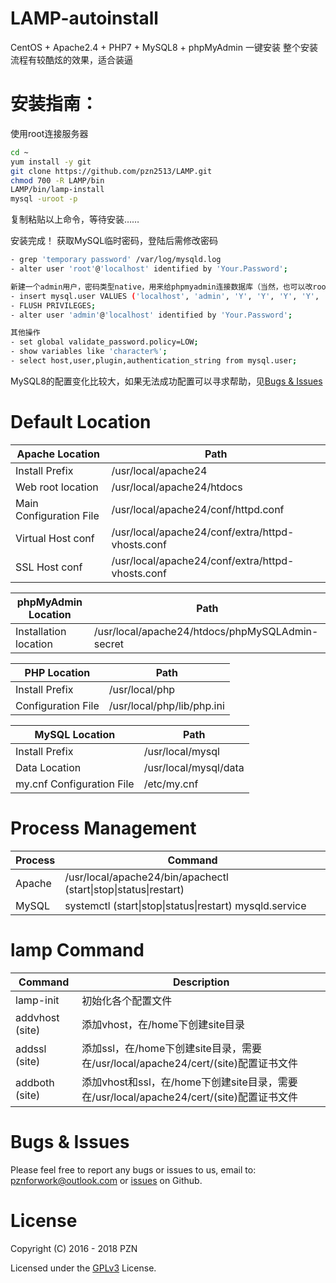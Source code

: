 # LAMP-autoinstall
CentOS + Apache2.4 + PHP7 + MySQL8 + phpMyAdmin 一键安装
整个安装流程有较酷炫的效果，适合装逼

# 安装指南：
使用root连接服务器
```bash
cd ~
yum install -y git
git clone https://github.com/pzn2513/LAMP.git
chmod 700 -R LAMP/bin
LAMP/bin/lamp-install
mysql -uroot -p
```
复制粘贴以上命令，等待安装……


安装完成！
获取MySQL临时密码，登陆后需修改密码
```bash
- grep 'temporary password' /var/log/mysqld.log
- alter user 'root'@'localhost' identified by 'Your.Password';

新建一个admin用户，密码类型native，用来给phpmyadmin连接数据库（当然，也可以改root密码类型）
- insert mysql.user VALUES ('localhost', 'admin', 'Y', 'Y', 'Y', 'Y', 'Y', 'Y', 'Y', 'Y', 'Y', 'Y', 'Y', 'Y', 'Y', 'Y', 'Y', 'Y', 'Y', 'Y', 'Y', 'Y', 'Y', 'Y', 'Y', 'Y', 'Y', 'Y', 'Y', 'Y', 'Y', '', '', '', '', '0', '0', '0', '0', 'mysql_native_password', '*84AAC12F54AB666ECFC2A83C676908C8BBC381B1', 'N', '2018-04-21 11:25:16', null, 'N', 'Y', 'Y', null, null, null);
- FLUSH PRIVILEGES;
- alter user 'admin'@'localhost' identified by 'Your.Password';

其他操作
- set global validate_password.policy=LOW;
- show variables like 'character%';
- select host,user,plugin,authentication_string from mysql.user;
```
MySQL8的配置变化比较大，如果无法成功配置可以寻求帮助，见[Bugs & Issues](#bugs--issues)


Default Location
================
| Apache Location            | Path                                             |
|----------------------------|--------------------------------------------------|
| Install Prefix             | /usr/local/apache24                              |
| Web root location          | /usr/local/apache24/htdocs                       |
| Main Configuration File    | /usr/local/apache24/conf/httpd.conf              |
| Virtual Host conf          | /usr/local/apache24/conf/extra/httpd-vhosts.conf |
| SSL Host conf              | /usr/local/apache24/conf/extra/httpd-vhosts.conf |

| phpMyAdmin Location        | Path                                             |
|----------------------------|--------------------------------------------------|
| Installation location      | /usr/local/apache24/htdocs/phpMySQLAdmin-secret  |

| PHP Location               | Path                                             |
|----------------------------|--------------------------------------------------|
| Install Prefix             | /usr/local/php                                   |
| Configuration File         | /usr/local/php/lib/php.ini                       |

| MySQL Location             | Path                                             |
|----------------------------|--------------------------------------------------|
| Install Prefix             | /usr/local/mysql                                 |
| Data Location              | /usr/local/mysql/data                            |
| my.cnf Configuration File  | /etc/my.cnf                                      |


Process Management
==================
| Process     | Command                                                         |
|-------------|-----------------------------------------------------------------|
| Apache      | /usr/local/apache24/bin/apachectl (start\|stop\|status\|restart)|
| MySQL       | systemctl (start\|stop\|status\|restart) mysqld.service         |

lamp Command
============
| Command        | Description                                                                         |
|----------------|-------------------------------------------------------------------------------------|
| lamp-init      | 初始化各个配置文件                                                                    |
| addvhost (site)| 添加vhost，在/home下创建site目录                                                      |
| addssl (site)  | 添加ssl，在/home下创建site目录，需要在/usr/local/apache24/cert/(site)配置证书文件       |
| addboth (site) | 添加vhost和ssl，在/home下创建site目录，需要在/usr/local/apache24/cert/(site)配置证书文件|

Bugs & Issues
=============
Please feel free to report any bugs or issues to us, email to: pznforwork@outlook.com or [issues](https://github.com/pzn2513/LAMP-autoinstall/issues) on Github.


License
=======
Copyright (C) 2016 - 2018 PZN

Licensed under the [GPLv3](https://github.com/pzn2513/LICENSE/blob/master/README.md) License.
